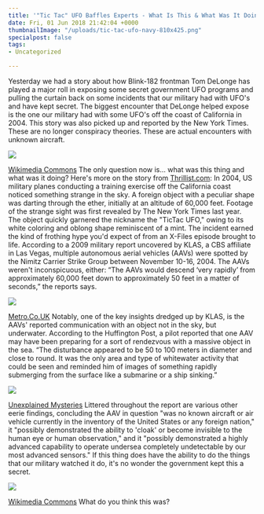 ```yaml
---
title: '"Tic Tac" UFO Baffles Experts - What Is This & What Was It Doing?'
date: Fri, 01 Jun 2018 21:42:04 +0000
thumbnailImage: "/uploads/tic-tac-ufo-navy-810x425.png"
specialpost: false
tags:
- Uncategorized

---
```

Yesterday we had a story about how Blink-182 frontman Tom DeLonge has played a major roll in exposing some secret government UFO programs and pulling the curtain back on some incidents that our military had with UFO's and have kept secret. The biggest encounter that DeLonge helped expose is the one our military had with some UFO's off the coast of California in 2004. This story was also picked up and reported by the New York Times. These are no longer conspiracy theories. These are actual encounters with unknown aircraft. 

![](http://newsattorneys.staging.wpengine.com/wp-content/uploads/2018/06/tom-delonge3-1024x714.jpg)

 [Wikimedia Commons](https://commons.wikimedia.org/wiki/File:Angels%26Airwaves_Hansaring_06_Tom_DeLonge.jpg) The only question now is... what was this thing and what was it doing? Here's more on the story from [Thrillist.com](https://www.thrillist.com/news/nation/tic-tac-ufo-rendezvous-underwater-object-military-report): In 2004, US military planes conducting a training exercise off the California coast noticed something strange in the sky. A foreign object with a peculiar shape was darting through the ether, initially at an altitude of 60,000 feet. Footage of the strange sight was first revealed by The New York Times last year. The object quickly garnered the nickname the "TicTac UFO," owing to its white coloring and oblong shape reminiscent of a mint. The incident earned the kind of frothing hype you'd expect of from an X-Files episode brought to life. According to a 2009 military report uncovered by KLAS, a CBS affiliate in Las Vegas, multiple autonomous aerial vehicles (AAVs) were spotted by the Nimitz Carrier Strike Group between November 10-16, 2004. The AAVs weren't inconspicuous, either: “The AAVs would descend ‘very rapidly’ from approximately 60,000 feet down to approximately 50 feet in a matter of seconds,” the reports says. 

![](http://newsattorneys.staging.wpengine.com/wp-content/uploads/2018/06/tic-tac-ufo-ship.jpg) 

[Metro.Co.UK](https://metro.co.uk/2018/05/28/supersonic-tic-tac-ufo-stalked-us-navy-missile-cruiser-days-leaked-pentagon-report-reveals-7583523/) Notably, one of the key insights dredged up by KLAS, is the AAVs' reported communication with an object not in the sky, but underwater. According to the Huffington Post, a pilot reported that one AAV may have been preparing for a sort of rendezvous with a massive object in the sea. “The disturbance appeared to be 50 to 100 meters in diameter and close to round. It was the only area and type of whitewater activity that could be seen and reminded him of images of something rapidly submerging from the surface like a submarine or a ship sinking.” 

![](http://newsattorneys.staging.wpengine.com/wp-content/uploads/2018/06/tic-tac-ufo2.jpg) 

[Unexplained Mysteries](https://www.unexplained-mysteries.com/news/318161/pentagon-releases-new-report-on-tic-tac-ufo) Littered throughout the report are various other eerie findings, concluding the AAV in question "was no known aircraft or air vehicle currently in the inventory of the United States or any foreign nation," it "possibly demonstrated the ability to 'cloak' or become invisible to the human eye or human observation," and it "possibly demonstrated a highly advanced capability to operate undersea completely undetectable by our most advanced sensors." If this thing does have the ability to do the things that our military watched it do, it's no wonder the government kept this a secret. 

![](http://newsattorneys.staging.wpengine.com/wp-content/uploads/2018/06/navy-binocs-wiki-commons-1024x685.jpg) 

[Wikimedia Commons](https://commons.wikimedia.org/wiki/File:US_Navy_110422-N-ZI300-040_Cmdr._Christopher_Nerad,_executive_officer_of_the_guided-missile_destroyer_USS_Nitze_(DDG_94),_and_Capt._Marc_Weeks,_com.jpg) What do you think this was?